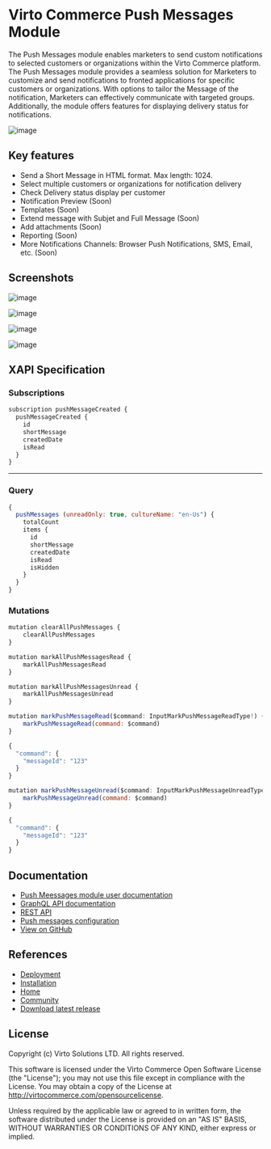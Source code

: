 # Virto Commerce Push Messages Module
The Push Messages module enables marketers to send custom notifications to selected customers or organizations within the Virto Commerce platform. The Push Messages module provides a seamless solution for Marketers to customize and send notifications to fronted applications for specific customers or organizations. With options to tailor the Message of the notification, Marketers can effectively communicate with targeted groups. Additionally, the module offers features for displaying delivery status for notifications.

![image](https://github.com/VirtoCommerce/vc-module-push-messages/assets/7639413/cc931ef6-3aca-4b25-b4c7-177ff9157433)

## Key features

* Send a Short Message in HTML format. Max length: 1024.
* Select multiple customers or organizations for notification delivery
* Check Delivery status display per customer
* Notification Preview (Soon)
* Templates (Soon)
* Extend message with Subjet and Full Message (Soon)
* Add attachments (Soon)
* Reporting (Soon)
* More Notifications Channels: Browser Push Notifications, SMS, Email, etc. (Soon)

## Screenshots
![image](https://github.com/VirtoCommerce/vc-module-push-messages/assets/7639413/28ceecd6-1ada-42b0-a778-38f424a836a1)

![image](https://github.com/VirtoCommerce/vc-module-push-messages/assets/7639413/564f9efd-421e-47c0-84d9-72f2717597cd)

![image](https://github.com/VirtoCommerce/vc-module-push-messages/assets/7639413/506ed18c-ff82-4f47-9dd7-2623de19875c)

![image](https://github.com/VirtoCommerce/vc-module-push-messages/assets/7639413/780a7014-a8fa-43e1-9b87-46bd15b4a16f)


## XAPI Specification

### Subscriptions
```js
subscription pushMessageCreated {
  pushMessageCreated {
    id
    shortMessage
    createdDate
    isRead
  }
}
```
---
### Query
```js
{
  pushMessages (unreadOnly: true, cultureName: "en-Us") {
    totalCount
    items {
      id
      shortMessage
      createdDate
      isRead
      isHidden
    }
  }
}
```
### Mutations
```js
mutation clearAllPushMessages {
    clearAllPushMessages
}
```

```js
mutation markAllPushMessagesRead {
    markAllPushMessagesRead
}
```

```js
mutation markAllPushMessagesUnread {
    markAllPushMessagesUnread
}
```

```js
mutation markPushMessageRead($command: InputMarkPushMessageReadType!) {
    markPushMessageRead(command: $command)
}
```
```js
{
  "command": {
    "messageId": "123"
  }
}
```

```js
mutation markPushMessageUnread($command: InputMarkPushMessageUnreadType!) {
    markPushMessageUnread(command: $command)
}
```
```js
{
  "command": {
    "messageId": "123"
  }
}
```


## Documentation

* [Push Meessages module user documentation](https://docs.virtocommerce.org/platform/user-guide/push-messages/overview/)
* [GraphQL API documentation](https://docs.virtocommerce.org/platform/developer-guide/GraphQL-Storefront-API-Reference-xAPI/Push-messages/overview/)
* [REST API](https://virtostart-demo-admin.govirto.com/docs/index.html?urls.primaryName=VirtoCommerce.PushMessages)
* [Push messages configuration](https://docs.virtocommerce.org/platform/developer-guide/Configuration-Reference/appsettingsjson/#pushmessages)
* [View on GitHub](https://github.com/VirtoCommerce/vc-module-push-messages)

## References
* [Deployment](https://docs.virtocommerce.org/platform/developer-guide/Tutorials-and-How-tos/Tutorials/deploy-module-from-source-code/)
* [Installation](https://docs.virtocommerce.org/platform/user-guide/modules-installation/)
* [Home](https://virtocommerce.com)
* [Community](https://www.virtocommerce.org)
* [Download latest release](https://github.com/VirtoCommerce/vc-module-push-messages/releases)

## License
Copyright (c) Virto Solutions LTD.  All rights reserved.

This software is licensed under the Virto Commerce Open Software License (the "License"); you
may not use this file except in compliance with the License. You may
obtain a copy of the License at http://virtocommerce.com/opensourcelicense.

Unless required by the applicable law or agreed to in written form, the software
distributed under the License is provided on an "AS IS" BASIS,
WITHOUT WARRANTIES OR CONDITIONS OF ANY KIND, either express or
implied.
